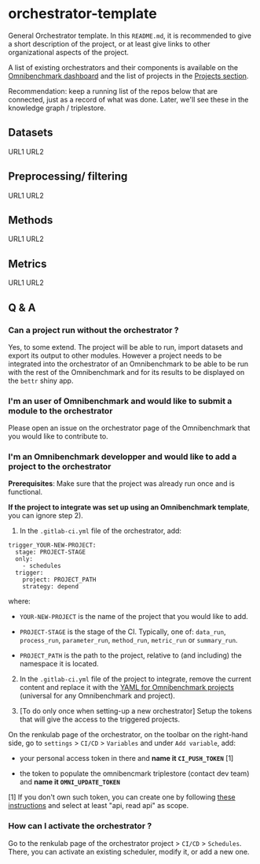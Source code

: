 # orchestrator-template 

General Orchestrator template. In this `README.md`, it is recommended to give a short description of the project, or at least give links to other organizational aspects of the project.

A list of existing orchestrators and their components is available on the [Omnibenchmark dashboard](https://omnibenchmark.pages.uzh.ch/omb-site/p/benchmarks/) and the list of projects in the [Projects section](https://omnibenchmark.pages.uzh.ch/omb-site/p/projects/).

Recommendation: keep a running list of the repos below that are connected, just as a record of what was done. Later, we'll see these in the knowledge graph / triplestore.

## Datasets

URL1
URL2

## Preprocessing/ filtering

URL1
URL2

## Methods

URL1
URL2

## Metrics


URL1
URL2


## Q & A 

### Can a project run without the orchestrator ? 

Yes, to some extend. The project will be able to run, import datasets and export its output to other 
modules. However a project needs to be integrated into the orchestrator of an Omnibenchmark to be able to 
be run with the rest of the Omnibenchmark and for its results to be displayed on the `bettr` shiny app. 

### I'm an **user of Omnibenchmark** and would like to submit a module to the orchestrator

Please open an issue on the orchestrator page of the Omnibenchmark that you would like to contribute to. 

### I'm an **Omnibenchmark developper** and would like to add a project to the orchestrator 

**Prerequisites**: Make sure that the project was already run once and is functional. 

**If the project to integrate was set up using an Omnibenchmark template**, you can ignore step 2).  

1) In the `.gitlab-ci.yml` file of the orchestrator, add: 

```
trigger_YOUR-NEW-PROJECT:
  stage: PROJECT-STAGE
  only:
    - schedules
  trigger: 
    project: PROJECT_PATH
    strategy: depend
``` 

where: 

- `YOUR-NEW-PROJECT` is the name of the project that you would like to add. 

- `PROJECT-STAGE` is the stage of the CI. Typically, one of: `data_run`, `process_run`, 
`parameter_run`, `method_run`, `metric_run` or `summary_run`.

- `PROJECT_PATH` is the path to the project, relative to (and including) the namespace it is located. 


2) In the `.gitlab-ci.yml` file of the project to integrate, remove the current content and replace it with the [YAML for Omnibenchmark projects ](https://github.com/omnibenchmark/contributed-project-templates/blob/main/omni-data-py/.gitlab-ci.yml) (universal for any Omnibenchmark and project).


3) [To do only once when setting-up a new orchestrator] Setup the tokens that will give the access to the triggered projects.

On the renkulab page of the orchestrator, on the toolbar on the right-hand side, go to `settings` > `CI/CD` > `Variables` 
and under `Add variable`, add: 

- your personal access token in there and **name it `CI_PUSH_TOKEN`** [1]

- the token to populate the omnibencmark triplestore (contact dev team) and **name it `OMNI_UPDATE_TOKEN`**

[1] If you don't own such token, you can create one by following 
[these instructions](https://docs.gitlab.com/ee/user/profile/personal_access_tokens.html) and 
select at least "api, read api" as scope. 

### How can I activate the orchestrator ? 

Go to the renkulab page of the orchestrator project > `CI/CD` > `Schedules`. There, you can activate 
an existing scheduler, modify it, or add a new one. 




